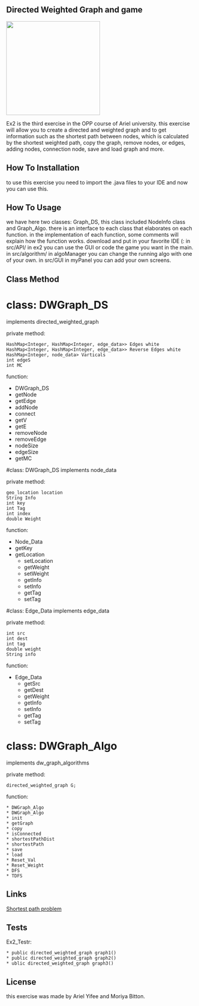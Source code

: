 ## Directed Weighted Graph and game

<img src="C:\Users\moria\Desktop" width="250">

Ex2 is the third exercise in the OPP course of Ariel university.
this exercise will allow you to create a directed and weighted graph and to get information such as the shortest path between nodes, 
which is calculated by the shortest weighted path, copy the graph, remove nodes, or edges, adding nodes, connection node, save and load graph and more.

## How To Installation

to use this exercise you need to import the .java files to your IDE and now you can use this.

## How To Usage

we have here two classes: Graph_DS, this class included NodeInfo class and Graph_Algo. there is an interface to each class that elaborates on each function.
in the implementation of each function, some comments will explain how the function works.
download and put in your favorite IDE (:
in src/API/ in ex2 you can use the GUI or code the game you want in the main.
in src/algorithm/ in algoManager you can change the running algo with one of your own.
in src/GUI in myPanel you can add your own screens.

## Class Method

# class: DWGraph_DS
implements directed_weighted_graph 

private method: 

    HashMap<Integer, HashMap<Integer, edge_data>> Edges white
    HashMap<Integer, HashMap<Integer, edge_data>> Reverse Edges white 
    HashMap<Integer, node_data> Varticals 
    int edgeS
    int MC
	
function:

  * DWGraph_DS
  * getNode
  * getEdge
  * addNode
  * connect
  * getV
  * getE
  * removeNode
  * removeEdge
  * nodeSize
  * edgeSize
  * getMC
    
#class: DWGraph_DS
implements node_data

private method:

    geo_location location
    String Info
    int key 
	int Tag
	int index
    double Weight
    

function:

* Node_Data
* getKey
* getLocation
	* setLocation
	* getWeight
	* setWeight
	* getInfo
	* setInfo
	* getTag
	* setTag
	
#class: Edge_Data
implements edge_data

private method:

    int src
    int dest
    int tag
	double weight
    String info 
	
function:

  * Edge_Data
	* getSrc
	* getDest
	* getWeight
	* getInfo
	* setInfo
	* getTag
	* setTag
   
# class: DWGraph_Algo 
implements dw_graph_algorithms 

private method:

    directed_weighted_graph G;
	
function: 

    * DWGraph_Algo
    * DWGraph_Algo
	* init
	* getGraph
	* copy
	* isConnected
	* shortestPathDist
	* shortestPath
    * save
	* load
	* Reset_Val 
	* Reset_Weight 
	* DFS 
	* TDFS
	
## Links
	
[Shortest path problem](https://en.wikipedia.org/wiki/Shortest_path_problem)
	
## Tests 

Ex2_Testr:

    * public directed_weighted_graph graph1()
	* public directed_weighted_graph graph2()
	* ublic directed_weighted_graph graph3()

## License

this exercise was made by Ariel Yifee and Moriya Bitton.
